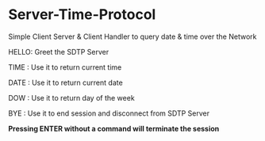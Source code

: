 # Server-Time-Protocol
Simple Client Server &amp; Client Handler to query date &amp; time over the Network 

HELLO: Greet the SDTP Server 

TIME : Use it to return current time

DATE : Use it to return current date

DOW : Use it to return day of the week

BYE : Use it to end session and disconnect from SDTP Server

**Pressing ENTER without a command will terminate the session**
